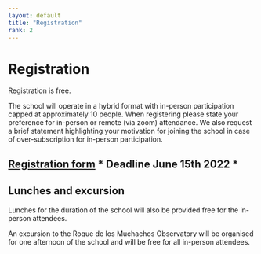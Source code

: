 ```yaml
---
layout: default
title: "Registration"
rank: 2
---
```

# Registration

Registration is free.

The school will operate in a hybrid format with in-person participation capped at approximately 10 people.  When registering please state your preference for in-person or remote (via zoom) attendance.  We also request a brief statement highlighting your motivation for joining the school in case of over-subscription for in-person participation.

## [Registration form](https://docs.google.com/forms/d/e/1FAIpQLScaVcu1drZViepYn_UZ1cHutmKqg0OJNNnxt_yAsP8-JnXuLg/viewform) * Deadline June 15th 2022 *

## Lunches and excursion

Lunches for the duration of the school will also be provided free for the in-person attendees.

An excursion to the Roque de los Muchachos Observatory will be organised for one afternoon of the school and will be free for all in-person attendees.
